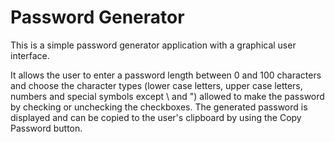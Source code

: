 # Password Generator

This is a simple password generator application with a graphical user interface. 

It allows the user to enter a password length between 0 and 100
characters and choose the character types (lower case letters, upper case letters, numbers and special symbols except \ 
and ") allowed to make the password by checking or unchecking the checkboxes. The generated password is displayed and 
can be copied to the user's clipboard by using the Copy Password button.
